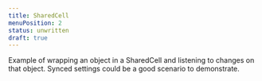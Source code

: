 ```yaml
---
title: SharedCell
menuPosition: 2
status: unwritten
draft: true
---
```


Example of wrapping an object in a SharedCell and listening to changes on that object. Synced settings could be a good
scenario to demonstrate.
